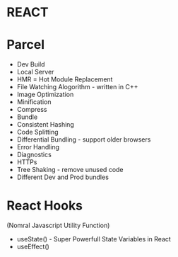 # REACT

# Parcel
- Dev Build
- Local Server
- HMR = Hot Module Replacement
- File Watching Alogorithm - written in C++
- Image Optimization
- Minification
- Compress
- Bundle
- Consistent Hashing
- Code Splitting
- Differential Bundling - support older browsers
- Error Handling
- Diagnostics
- HTTPs
- Tree Shaking - remove unused code
- Different Dev and Prod bundles


# React Hooks
(Nomral Javascript Utility Function)
- useState() - Super Powerfull State Variables in React
- useEffect()